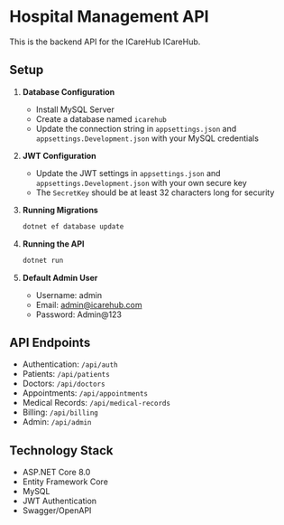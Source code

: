 # Hospital Management API

This is the backend API for the ICareHub ICareHub.

## Setup

1. **Database Configuration**
   - Install MySQL Server
   - Create a database named `icarehub`
   - Update the connection string in `appsettings.json` and `appsettings.Development.json` with your MySQL credentials

2. **JWT Configuration**
   - Update the JWT settings in `appsettings.json` and `appsettings.Development.json` with your own secure key
   - The `SecretKey` should be at least 32 characters long for security

3. **Running Migrations**
   ```bash
   dotnet ef database update
   ```

4. **Running the API**
   ```bash
   dotnet run
   ```

5. **Default Admin User**
   - Username: admin
   - Email: admin@icarehub.com
   - Password: Admin@123

## API Endpoints

- Authentication: `/api/auth`
- Patients: `/api/patients`
- Doctors: `/api/doctors`  
- Appointments: `/api/appointments`
- Medical Records: `/api/medical-records`
- Billing: `/api/billing`
- Admin: `/api/admin`

## Technology Stack

- ASP.NET Core 8.0
- Entity Framework Core
- MySQL
- JWT Authentication
- Swagger/OpenAPI
